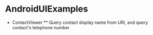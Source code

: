 AndroidUIExamples
=================
* ContactViewer
** Query contact display name from URI, and query contact's telephone number
